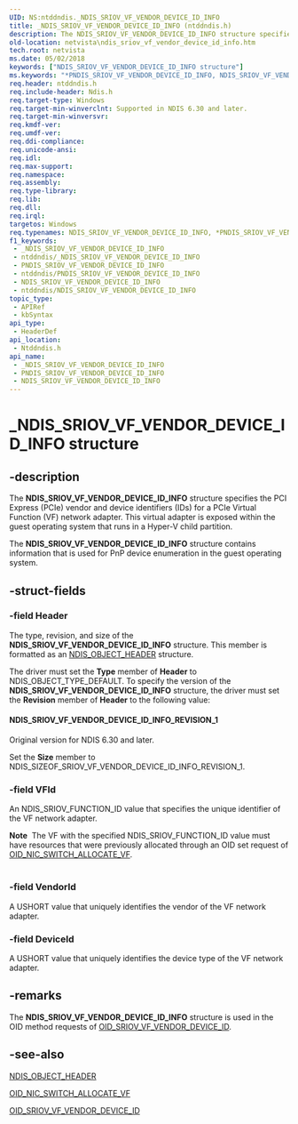 ```yaml
---
UID: NS:ntddndis._NDIS_SRIOV_VF_VENDOR_DEVICE_ID_INFO
title: _NDIS_SRIOV_VF_VENDOR_DEVICE_ID_INFO (ntddndis.h)
description: The NDIS_SRIOV_VF_VENDOR_DEVICE_ID_INFO structure specifies the PCI Express (PCIe) vendor and device identifiers (IDs) for a PCIe Virtual Function (VF) network adapter.
old-location: netvista\ndis_sriov_vf_vendor_device_id_info.htm
tech.root: netvista
ms.date: 05/02/2018
keywords: ["NDIS_SRIOV_VF_VENDOR_DEVICE_ID_INFO structure"]
ms.keywords: "*PNDIS_SRIOV_VF_VENDOR_DEVICE_ID_INFO, NDIS_SRIOV_VF_VENDOR_DEVICE_ID_INFO, NDIS_SRIOV_VF_VENDOR_DEVICE_ID_INFO structure [Network Drivers Starting with Windows Vista], PNDIS_SRIOV_VF_VENDOR_DEVICE_ID_INFO, PNDIS_SRIOV_VF_VENDOR_DEVICE_ID_INFO structure pointer [Network Drivers Starting with Windows Vista], _NDIS_SRIOV_VF_VENDOR_DEVICE_ID_INFO, netvista.ndis_sriov_vf_vendor_device_id_info, ntddndis/NDIS_SRIOV_VF_VENDOR_DEVICE_ID_INFO, ntddndis/PNDIS_SRIOV_VF_VENDOR_DEVICE_ID_INFO"
req.header: ntddndis.h
req.include-header: Ndis.h
req.target-type: Windows
req.target-min-winverclnt: Supported in NDIS 6.30 and later.
req.target-min-winversvr: 
req.kmdf-ver: 
req.umdf-ver: 
req.ddi-compliance: 
req.unicode-ansi: 
req.idl: 
req.max-support: 
req.namespace: 
req.assembly: 
req.type-library: 
req.lib: 
req.dll: 
req.irql: 
targetos: Windows
req.typenames: NDIS_SRIOV_VF_VENDOR_DEVICE_ID_INFO, *PNDIS_SRIOV_VF_VENDOR_DEVICE_ID_INFO
f1_keywords:
 - _NDIS_SRIOV_VF_VENDOR_DEVICE_ID_INFO
 - ntddndis/_NDIS_SRIOV_VF_VENDOR_DEVICE_ID_INFO
 - PNDIS_SRIOV_VF_VENDOR_DEVICE_ID_INFO
 - ntddndis/PNDIS_SRIOV_VF_VENDOR_DEVICE_ID_INFO
 - NDIS_SRIOV_VF_VENDOR_DEVICE_ID_INFO
 - ntddndis/NDIS_SRIOV_VF_VENDOR_DEVICE_ID_INFO
topic_type:
 - APIRef
 - kbSyntax
api_type:
 - HeaderDef
api_location:
 - Ntddndis.h
api_name:
 - _NDIS_SRIOV_VF_VENDOR_DEVICE_ID_INFO
 - PNDIS_SRIOV_VF_VENDOR_DEVICE_ID_INFO
 - NDIS_SRIOV_VF_VENDOR_DEVICE_ID_INFO
---
```


# _NDIS_SRIOV_VF_VENDOR_DEVICE_ID_INFO structure


## -description

The <b>NDIS_SRIOV_VF_VENDOR_DEVICE_ID_INFO</b> structure specifies the PCI Express (PCIe) vendor and device identifiers (IDs) for a PCIe Virtual Function (VF) network adapter. This virtual adapter is exposed within the guest operating system that runs in a Hyper-V child partition. 

The <b>NDIS_SRIOV_VF_VENDOR_DEVICE_ID_INFO</b> structure contains information that is used for PnP device enumeration in the guest operating system.

## -struct-fields

### -field Header

The type, revision, and size of the <b>NDIS_SRIOV_VF_VENDOR_DEVICE_ID_INFO</b> structure. This member is formatted as an <a href="/windows-hardware/drivers/ddi/objectheader/ns-objectheader-ndis_object_header">NDIS_OBJECT_HEADER</a> structure.

The driver must set the <b>Type</b> member of <b>Header</b> to NDIS_OBJECT_TYPE_DEFAULT. To specify the version of the <b>NDIS_SRIOV_VF_VENDOR_DEVICE_ID_INFO</b> structure, the driver must set the <b>Revision</b> member of <b>Header</b> to the following value: 





#### NDIS_SRIOV_VF_VENDOR_DEVICE_ID_INFO_REVISION_1

Original version for NDIS 6.30 and later.

Set the <b>Size</b> member to NDIS_SIZEOF_SRIOV_VF_VENDOR_DEVICE_ID_INFO_REVISION_1.

### -field VFId

An NDIS_SRIOV_FUNCTION_ID value that specifies the unique identifier of the VF network adapter.

<div class="alert"><b>Note</b>  The VF with the specified NDIS_SRIOV_FUNCTION_ID value must have resources that were previously allocated through an OID set request of <a href="/windows-hardware/drivers/network/oid-nic-switch-allocate-vf">OID_NIC_SWITCH_ALLOCATE_VF</a>.

</div>
<div> </div>

### -field VendorId

A USHORT value that uniquely identifies the vendor of the VF network adapter.

### -field DeviceId

A USHORT value that uniquely identifies the device type of the VF network adapter.

## -remarks

 The <b>NDIS_SRIOV_VF_VENDOR_DEVICE_ID_INFO</b> structure is used in the OID method requests of <a href="/windows-hardware/drivers/network/oid-sriov-vf-vendor-device-id">OID_SRIOV_VF_VENDOR_DEVICE_ID</a>.

## -see-also

<b></b>



<a href="/windows-hardware/drivers/ddi/objectheader/ns-objectheader-ndis_object_header">NDIS_OBJECT_HEADER</a>



<a href="/windows-hardware/drivers/network/oid-nic-switch-allocate-vf">OID_NIC_SWITCH_ALLOCATE_VF</a>



<a href="/windows-hardware/drivers/network/oid-sriov-vf-vendor-device-id">OID_SRIOV_VF_VENDOR_DEVICE_ID</a>

